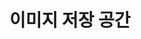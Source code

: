 # 이미지 저장 공간

<!-- 사용하는 곳 으로 분류
1. header
2. banner
...
-->

<!-- 확장자로 분류
1. svg
2. png
3. jpg
... 
-->